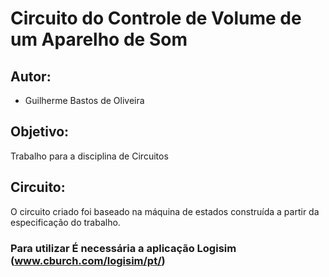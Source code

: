 # Circuito do Controle de Volume de um Aparelho de Som

## Autor:
-	Guilherme Bastos de Oliveira

## Objetivo:
Trabalho para a disciplina de Circuitos

## Circuito:
O circuito criado foi baseado na máquina de estados construída a partir da especificação do trabalho.

### Para utilizar É necessária a aplicação Logisim (www.cburch.com/logisim/pt/)
